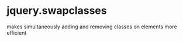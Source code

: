 jquery.swapclasses
==================

makes simultaneously adding and removing classes on elements more efficient
